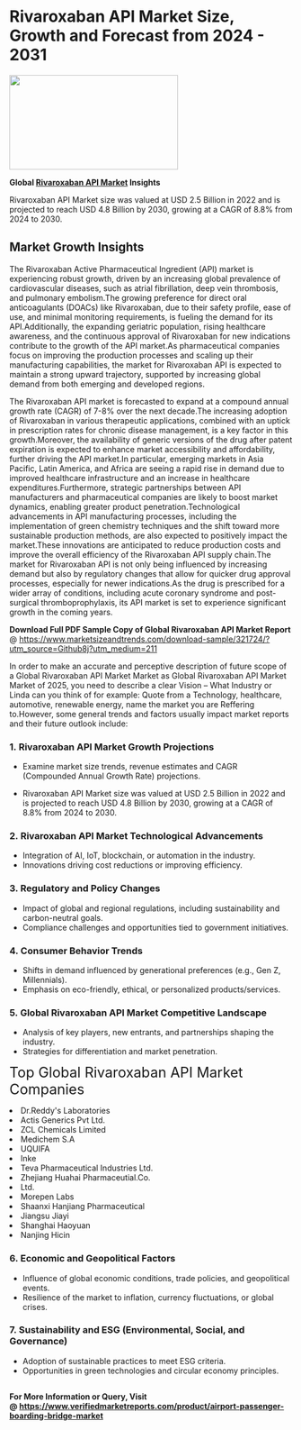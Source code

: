 <H1>Rivaroxaban API Market Size, Growth and Forecast from 2024 - 2031</H1><img class="aligncenter size-medium wp-image-584254" src="https://thirdeyenews.in/wp-content/uploads/2024/09/Global-Market-Research-300x168.jpeg" alt="" width="300" height="168" /><p><strong>Global&nbsp;<a href="https://www.marketsizeandtrends.com/download-sample/321724/?utm_source=Github8j?utm_medium=211">Rivaroxaban API Market</a> Insights</strong></p><p>Rivaroxaban API Market size was valued at USD 2.5 Billion in 2022 and is projected to reach USD 4.8 Billion by 2030, growing at a CAGR of 8.8% from 2024 to 2030.</p><p><h2>Market Growth Insights</h2> <p>The Rivaroxaban Active Pharmaceutical Ingredient (API) market is experiencing robust growth, driven by an increasing global prevalence of cardiovascular diseases, such as atrial fibrillation, deep vein thrombosis, and pulmonary embolism.The growing preference for direct oral anticoagulants (DOACs) like Rivaroxaban, due to their safety profile, ease of use, and minimal monitoring requirements, is fueling the demand for its API.Additionally, the expanding geriatric population, rising healthcare awareness, and the continuous approval of Rivaroxaban for new indications contribute to the growth of the API market.As pharmaceutical companies focus on improving the production processes and scaling up their manufacturing capabilities, the market for Rivaroxaban API is expected to maintain a strong upward trajectory, supported by increasing global demand from both emerging and developed regions.</p> <p>The Rivaroxaban API market is forecasted to expand at a compound annual growth rate (CAGR) of 7-8% over the next decade.The increasing adoption of Rivaroxaban in various therapeutic applications, combined with an uptick in prescription rates for chronic disease management, is a key factor in this growth.Moreover, the availability of generic versions of the drug after patent expiration is expected to enhance market accessibility and affordability, further driving the API market.In particular, emerging markets in Asia Pacific, Latin America, and Africa are seeing a rapid rise in demand due to improved healthcare infrastructure and an increase in healthcare expenditures.Furthermore, strategic partnerships between API manufacturers and pharmaceutical companies are likely to boost market dynamics, enabling greater product penetration.Technological advancements in API manufacturing processes, including the implementation of green chemistry techniques and the shift toward more sustainable production methods, are also expected to positively impact the market.These innovations are anticipated to reduce production costs and improve the overall efficiency of the Rivaroxaban API supply chain.The market for Rivaroxaban API is not only being influenced by increasing demand but also by regulatory changes that allow for quicker drug approval processes, especially for newer indications.As the drug is prescribed for a wider array of conditions, including acute coronary syndrome and post-surgical thromboprophylaxis, its API market is set to experience significant growth in the coming years.<p><span class=""><strong>Download Full PDF Sample Copy of Global Rivaroxaban API Market Report</strong> @ <a href="https://www.marketsizeandtrends.com/download-sample/321724/?utm_source=Github8j?utm_medium=211" target="_blank">https://www.marketsizeandtrends.com/download-sample/321724/?utm_source=Github8j?utm_medium=211</a></span></p><p>In order to make an accurate and perceptive description of future scope of a Global&nbsp;Rivaroxaban API Market Market as Global&nbsp;Rivaroxaban API Market Market of 2025, you need to describe a clear Vision &ndash; What Industry or Linda can you think of for example: Quote from a Technology, healthcare, automotive, renewable energy, name the market you are Reffering to.However, some general trends and factors usually impact market reports and their future outlook include:</p><h3>1.&nbsp;<strong>Rivaroxaban API Market Growth Projections</strong></h3><ul><li>Examine market size trends, revenue estimates and CAGR (Compounded Annual Growth Rate) projections.</li><li><p>Rivaroxaban API Market size was valued at USD 2.5 Billion in 2022 and is projected to reach USD 4.8 Billion by 2030, growing at a CAGR of 8.8% from 2024 to 2030.</p></li></ul><h3>2.&nbsp;<strong>Rivaroxaban API Market Technological Advancements</strong></h3><ul><li>Integration of AI, IoT, blockchain, or automation in the industry.</li><li>Innovations driving cost reductions or improving efficiency.</li></ul><h3>3.&nbsp;<strong>Regulatory and Policy Changes</strong></h3><ul><li>Impact of global and regional regulations, including sustainability and carbon-neutral goals.</li><li>Compliance challenges and opportunities tied to government initiatives.</li></ul><h3>4.&nbsp;<strong>Consumer Behavior Trends</strong></h3><ul><li>Shifts in demand influenced by generational preferences (e.g., Gen Z, Millennials).</li><li>Emphasis on eco-friendly, ethical, or personalized products/services.</li></ul><h3>5.&nbsp;<strong>Global Rivaroxaban API Market Competitive Landscape</strong></h3><ul><li>Analysis of key players, new entrants, and partnerships shaping the industry.</li><li>Strategies for differentiation and market penetration.</li></ul><p data-pm-slice="1 1 []"><span style="color: inherit; font-family: inherit; font-size: 25px;">Top Global Rivaroxaban API Market Companies</span></p><div class="" data-test-id=""><p><li>Dr.Reddy's Laboratories</li><li> Actis Generics Pvt Ltd.</li><li> ZCL Chemicals Limited</li><li> Medichem S.A</li><li> UQUIFA</li><li> Inke</li><li> Teva Pharmaceutical Industries Ltd.</li><li> Zhejiang Huahai Pharmaceutial.Co.</li><li> Ltd.</li><li> Morepen Labs</li><li> Shaanxi Hanjiang Pharmaceutical</li><li> Jiangsu Jiayi</li><li> Shanghai Haoyuan</li><li> Nanjing Hicin</li></p></div><h3>6.&nbsp;<strong>Economic and Geopolitical Factors</strong></h3><ul><li>Influence of global economic conditions, trade policies, and geopolitical events.</li><li>Resilience of the market to inflation, currency fluctuations, or global crises.</li></ul><h3>7.&nbsp;<strong>Sustainability and ESG (Environmental, Social, and Governance)</strong></h3><ul><li>Adoption of sustainable practices to meet ESG criteria.</li><li>Opportunities in green technologies and circular economy principles.</li></ul><h2><strong style="font-size: 14px;">For More Information or Query, Visit @&nbsp;</strong><a style="background-color: #ffffff; font-size: 14px;" href="https://www.marketsizeandtrends.com/report/rivaroxaban-api-market/" target="_blank">https://www.verifiedmarketreports.com/product/airport-passenger-boarding-bridge-market</a></h2>